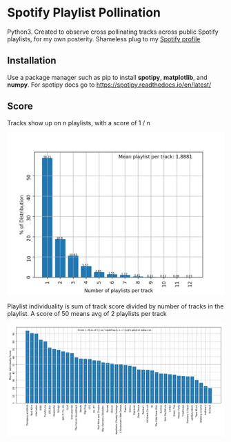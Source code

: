 # Spotify Playlist Pollination

Python3. Created to observe cross pollinating tracks across public Spotify playlists, for my own posterity. Shameless plug to my [Spotify profile](https://open.spotify.com/user/bassguitar1234?si=LTopmXcgTz-j_g2k7HNIYQ)

## Installation
Use a package manager such as pip to install **spotipy**, **matplotlib**, and **numpy**. For spotipy docs go to https://spotipy.readthedocs.io/en/latest/

## Score
Tracks show up on n playlists, with a score of 1 / n 

<img src="meanTrack.png">

Playlist individuality is sum of track score divided by number of tracks in the playlist. A score of 50 means avg of 2 playlists per track 


<img src="playlistAnalysis.png">
